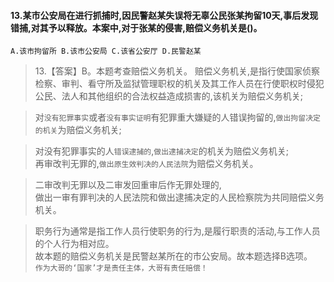 #### 13.某市公安局在进行抓捕时,因民警赵某失误将无辜公民张某拘留10天,事后发现错捕,对其予以释放。本案中,对于张某的侵害,赔偿义务机关是()。
    A.该市拘留所 B.该市公安局 C.该省公安厅 D.民警赵某
>   13.【答案】B。本题考查赔偿义务机关。
赔偿义务机关,是指行使国家侦察检察、审判、看守所及监狱管理职权的机关及其工作人员在行使职权时侵犯公民、法人和其他组织的合法权益造成损害的,该机关为赔偿义务机关;      
                   
>   对`没有犯罪事实`或者`没有事实证明`有犯罪重大嫌疑的人错误拘留的,`做出拘留决定的机关`为赔偿义务机关;            
               
>   对没有犯罪事实的人`错误逮捕的`,`做出逮捕决定`的机关为赔偿义务机关;               
>   再审改判无罪的,`做出原生效判决的人民法院`为赔偿义务机关。               
               
>   二审改判无罪以及二审发回重审后作无罪处理的,               
做出一审有罪判决的人民法院和做出逮捕决定的人民检察院为共同赔偿义务机关。               
                   
>   职务行为通常是指工作人员行使职务的行为,是履行职责的活动,与工作人员的个人行为相对应。               
故本题的赔偿义务机关是民警赵某所在的市公安局。故本题选择B选项。               
`作为大哥的‘国家’才是责任主体，大哥有责任赔偿！`               











